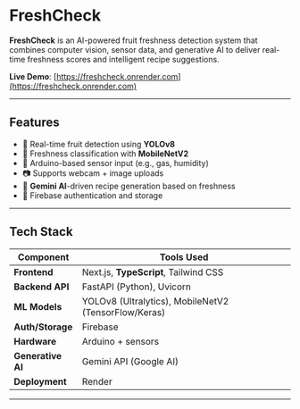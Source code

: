 # FreshCheck

**FreshCheck** is an AI-powered fruit freshness detection system that combines computer vision, sensor data, and generative AI to deliver real-time freshness scores and intelligent recipe suggestions.

 **Live Demo**: [https://freshcheck.onrender.com](https://freshcheck.onrender.com)

---

## Features

- 🍎 Real-time fruit detection using **YOLOv8**
- 🧠 Freshness classification with **MobileNetV2**
- 📡 Arduino-based sensor input (e.g., gas, humidity)
- 📷 Supports webcam + image uploads
- 🧾 **Gemini AI**-driven recipe generation based on freshness
- 🔐 Firebase authentication and storage

---

## Tech Stack

| Component         | Tools Used                                           |
|------------------|------------------------------------------------------|
| **Frontend**      | Next.js, **TypeScript**, Tailwind CSS               |
| **Backend API**   | FastAPI (Python), Uvicorn                          |
| **ML Models**     | YOLOv8 (Ultralytics), MobileNetV2 (TensorFlow/Keras)|
| **Auth/Storage**  | Firebase                                            |
| **Hardware**      | Arduino + sensors                                   |
| **Generative AI** | Gemini API (Google AI)                              |
| **Deployment**    | Render                             |

---

